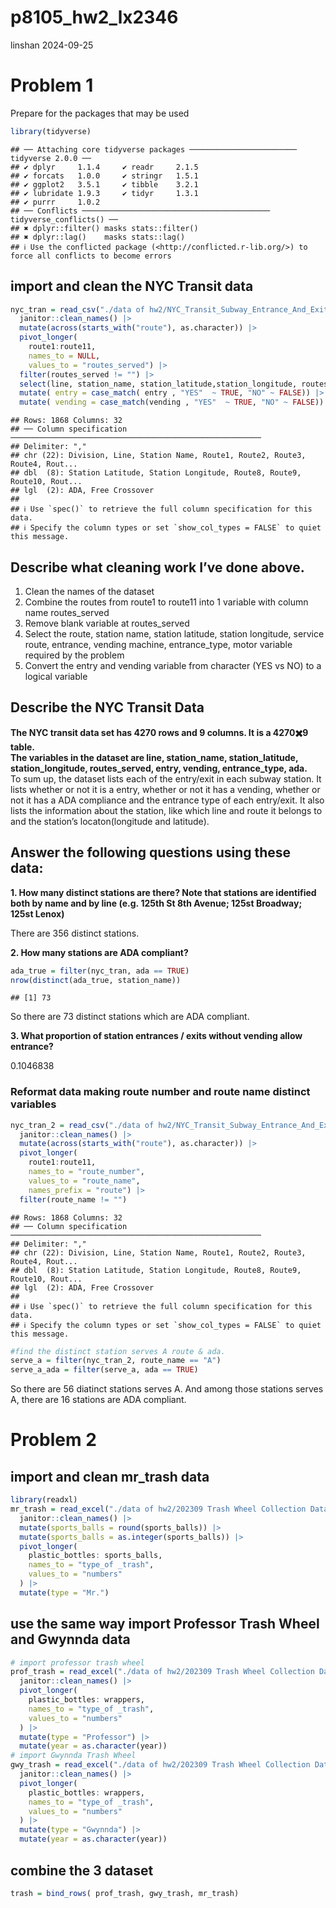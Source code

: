 p8105_hw2_lx2346
================
linshan
2024-09-25

# Problem 1

Prepare for the packages that may be used

``` r
library(tidyverse)
```

    ## ── Attaching core tidyverse packages ──────────────────────── tidyverse 2.0.0 ──
    ## ✔ dplyr     1.1.4     ✔ readr     2.1.5
    ## ✔ forcats   1.0.0     ✔ stringr   1.5.1
    ## ✔ ggplot2   3.5.1     ✔ tibble    3.2.1
    ## ✔ lubridate 1.9.3     ✔ tidyr     1.3.1
    ## ✔ purrr     1.0.2     
    ## ── Conflicts ────────────────────────────────────────── tidyverse_conflicts() ──
    ## ✖ dplyr::filter() masks stats::filter()
    ## ✖ dplyr::lag()    masks stats::lag()
    ## ℹ Use the conflicted package (<http://conflicted.r-lib.org/>) to force all conflicts to become errors

## import and clean the NYC Transit data

``` r
nyc_tran = read_csv("./data of hw2/NYC_Transit_Subway_Entrance_And_Exit_Data.csv",na = "") |>
  janitor::clean_names() |>
  mutate(across(starts_with("route"), as.character)) |>
  pivot_longer(
    route1:route11,
    names_to = NULL, 
    values_to = "routes_served") |>
  filter(routes_served != "") |>
  select(line, station_name, station_latitude,station_longitude, routes_served, entry, vending, entrance_type,ada) |>
  mutate( entry = case_match( entry , "YES"  ~ TRUE, "NO" ~ FALSE)) |>
  mutate( vending = case_match(vending , "YES"  ~ TRUE, "NO" ~ FALSE))
```

    ## Rows: 1868 Columns: 32
    ## ── Column specification ────────────────────────────────────────────────────────
    ## Delimiter: ","
    ## chr (22): Division, Line, Station Name, Route1, Route2, Route3, Route4, Rout...
    ## dbl  (8): Station Latitude, Station Longitude, Route8, Route9, Route10, Rout...
    ## lgl  (2): ADA, Free Crossover
    ## 
    ## ℹ Use `spec()` to retrieve the full column specification for this data.
    ## ℹ Specify the column types or set `show_col_types = FALSE` to quiet this message.

## Describe what cleaning work I’ve done above.

1.  Clean the names of the dataset  
2.  Combine the routes from route1 to route11 into 1 variable with
    column name routes_served  
3.  Remove blank variable at routes_served  
4.  Select the route, station name, station latitude, station longitude,
    service route, entrance, vending machine, entrance_type, motor
    variable required by the problem  
5.  Convert the entry and vending variable from character (YES vs NO) to
    a logical variable  

## Describe the NYC Transit Data

**The NYC transit data set has 4270 rows and 9 columns. It is a 4270✖️9
table.**  
**The variables in the dataset are line, station_name, station_latitude,
station_longitude, routes_served, entry, vending, entrance_type,
ada.**  
To sum up, the dataset lists each of the entry/exit in each subway
station. It lists whether or not it is a entry, whether or not it has a
vending, whether or not it has a ADA compliance and the entrance type of
each entry/exit. It also lists the information about the station, like
which line and route it belongs to and the station’s locaton(longitude
and latitude).

## Answer the following questions using these data:

**1. How many distinct stations are there? Note that stations are
identified both by name and by line (e.g. 125th St 8th Avenue; 125st
Broadway; 125st Lenox)**  
  
There are 356 distinct stations.

**2. How many stations are ADA compliant?**  

``` r
ada_true = filter(nyc_tran, ada == TRUE)
nrow(distinct(ada_true, station_name))
```

    ## [1] 73

So there are 73 distinct stations which are ADA compliant.  

**3. What proportion of station entrances / exits without vending allow
entrance?**  
  
0.1046838

### Reformat data making route number and route name distinct variables

``` r
nyc_tran_2 = read_csv("./data of hw2/NYC_Transit_Subway_Entrance_And_Exit_Data.csv",na = "") |>
  janitor::clean_names() |>
  mutate(across(starts_with("route"), as.character)) |>
  pivot_longer(
    route1:route11,
    names_to = "route_number", 
    values_to = "route_name",
    names_prefix = "route") |>
  filter(route_name != "")
```

    ## Rows: 1868 Columns: 32
    ## ── Column specification ────────────────────────────────────────────────────────
    ## Delimiter: ","
    ## chr (22): Division, Line, Station Name, Route1, Route2, Route3, Route4, Rout...
    ## dbl  (8): Station Latitude, Station Longitude, Route8, Route9, Route10, Rout...
    ## lgl  (2): ADA, Free Crossover
    ## 
    ## ℹ Use `spec()` to retrieve the full column specification for this data.
    ## ℹ Specify the column types or set `show_col_types = FALSE` to quiet this message.

``` r
#find the distinct station serves A route & ada. 
serve_a = filter(nyc_tran_2, route_name == "A")
serve_a_ada = filter(serve_a, ada == TRUE)
```

So there are 56 diatinct stations serves A. And among those stations
serves A, there are 16 stations are ADA compliant.

# Problem 2

## import and clean mr_trash data

``` r
library(readxl)
mr_trash = read_excel("./data of hw2/202309 Trash Wheel Collection Data.xlsx", range = "A2:N586") |>
  janitor::clean_names() |>
  mutate(sports_balls = round(sports_balls)) |>
  mutate(sports_balls = as.integer(sports_balls)) |>
  pivot_longer(
    plastic_bottles: sports_balls,
    names_to = "type_of _trash",
    values_to = "numbers"
  ) |>
  mutate(type = "Mr.")
```

## use the same way import Professor Trash Wheel and Gwynnda data

``` r
# import professor trash wheel
prof_trash = read_excel("./data of hw2/202309 Trash Wheel Collection Data.xlsx", sheet = "Professor Trash Wheel", range = "A2:M108") |>
  janitor::clean_names() |>
  pivot_longer(
    plastic_bottles: wrappers,
    names_to = "type_of _trash",
    values_to = "numbers"
  ) |>
  mutate(type = "Professor") |>
  mutate(year = as.character(year))
# import Gwynnda Trash Wheel
gwy_trash = read_excel("./data of hw2/202309 Trash Wheel Collection Data.xlsx", sheet = "Gwynnda Trash Wheel", range = "A2:L157") |>
  janitor::clean_names() |>
  pivot_longer(
    plastic_bottles: wrappers,
    names_to = "type_of _trash",
    values_to = "numbers"
  ) |>
  mutate(type = "Gwynnda") |>
  mutate(year = as.character(year))
```

## combine the 3 dataset

``` r
trash = bind_rows( prof_trash, gwy_trash, mr_trash)
```
